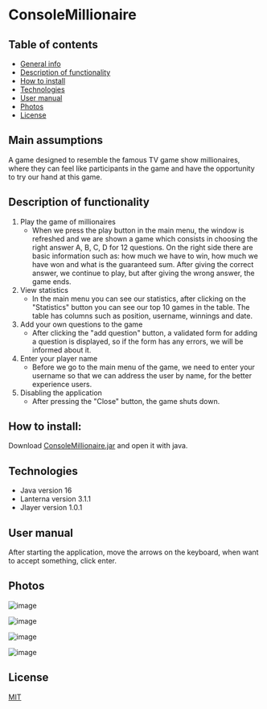 # ConsoleMillionaire

## Table of contents
* [General info](#main-assumptions)
* [Description of functionality](#description-of-functionality)
* [How to install](#how-to-install)
* [Technologies](#technologies)
* [User manual](#user-manual)
* [Photos](#photos)
* [License](#license)

## Main assumptions

A game designed to resemble the famous TV game show millionaires, where
they can feel like participants in the game and have the opportunity 
to try our hand at this game.

## Description of functionality

  1. Play the game of millionaires
      - When we press the play button in the main menu, the window is refreshed and we are shown a game which consists in choosing the right answer A, B, C, D for 12 questions. On the right side there are basic information such as: how much we have to win, how much we have won and what is the guaranteed sum. After giving the correct answer, we continue to play, but after giving the wrong answer, the game ends.
  2. View statistics
      - In the main menu you can see our statistics, after clicking on the "Statistics" button you can see our top 10 games in the table. The table has columns such as position, username, winnings and date.
  4. Add your own questions to the game
      - After clicking the "add question" button, a validated form for adding a question is displayed, so if the form has any errors, we will be informed about it.
  5. Enter your player name
      - Before we go to the main menu of the game, we need to enter your username so that we can address the user by name, for the better experience users.
  6. Disabling the application
      - After pressing the "Close" button, the game shuts down.

## How to install:
Download <a href="https://megawrzuta.pl/download/27a42edb7dadd4cf515b2d61f684e410.html" target="_blank">ConsoleMillionaire.jar</a> and open it with java.


## Technologies
- Java version 16
- Lanterna version 3.1.1
- Jlayer version 1.0.1

## User manual
After starting the application, move the arrows on the keyboard, when want to accept something, click enter.
## Photos

![image](https://user-images.githubusercontent.com/65453222/138564484-48a7c031-294d-410a-bbf4-f613adf4531f.png)

![image](https://user-images.githubusercontent.com/65453222/138564389-f52d8688-dc8c-4ec0-a4c2-d4eee71d37b0.png)

![image](https://user-images.githubusercontent.com/65453222/138564416-4a338b52-ec94-4e1a-9656-23c7fe218192.png)

![image](https://user-images.githubusercontent.com/65453222/138564468-58efc4b4-5847-46ea-8e2c-0bf0d2f60234.png)


## License
[MIT](https://choosealicense.com/licenses/mit/)
